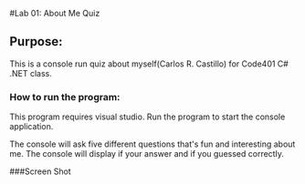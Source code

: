 #Lab 01: About Me Quiz

## Purpose:
This is a console run quiz about myself(Carlos R. Castillo) for Code401 C# .NET class.

### How to run the program:
This program requires visual studio.
Run the program to start the console application.

The console will ask five different questions that's fun and interesting about me.
The console will display if your answer and if you guessed correctly.

###Screen Shot 